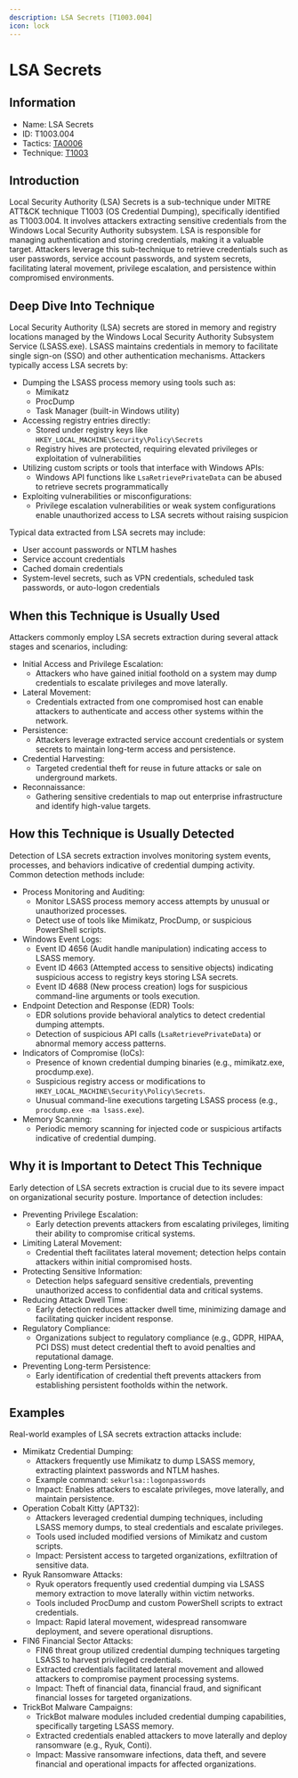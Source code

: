 ```yaml
---
description: LSA Secrets [T1003.004]
icon: lock
---
```


# LSA Secrets

## Information

* Name: LSA Secrets
* ID: T1003.004
* Tactics: [TA0006](../)
* Technique: [T1003](./)

## Introduction

Local Security Authority (LSA) Secrets is a sub-technique under MITRE ATT\&CK technique T1003 (OS Credential Dumping), specifically identified as T1003.004. It involves attackers extracting sensitive credentials from the Windows Local Security Authority subsystem. LSA is responsible for managing authentication and storing credentials, making it a valuable target. Attackers leverage this sub-technique to retrieve credentials such as user passwords, service account passwords, and system secrets, facilitating lateral movement, privilege escalation, and persistence within compromised environments.

## Deep Dive Into Technique

Local Security Authority (LSA) secrets are stored in memory and registry locations managed by the Windows Local Security Authority Subsystem Service (LSASS.exe). LSASS maintains credentials in memory to facilitate single sign-on (SSO) and other authentication mechanisms. Attackers typically access LSA secrets by:

* Dumping the LSASS process memory using tools such as:
  * Mimikatz
  * ProcDump
  * Task Manager (built-in Windows utility)
* Accessing registry entries directly:
  * Stored under registry keys like `HKEY_LOCAL_MACHINE\Security\Policy\Secrets`
  * Registry hives are protected, requiring elevated privileges or exploitation of vulnerabilities
* Utilizing custom scripts or tools that interface with Windows APIs:
  * Windows API functions like `LsaRetrievePrivateData` can be abused to retrieve secrets programmatically
* Exploiting vulnerabilities or misconfigurations:
  * Privilege escalation vulnerabilities or weak system configurations enable unauthorized access to LSA secrets without raising suspicion

Typical data extracted from LSA secrets may include:

* User account passwords or NTLM hashes
* Service account credentials
* Cached domain credentials
* System-level secrets, such as VPN credentials, scheduled task passwords, or auto-logon credentials

## When this Technique is Usually Used

Attackers commonly employ LSA secrets extraction during several attack stages and scenarios, including:

* Initial Access and Privilege Escalation:
  * Attackers who have gained initial foothold on a system may dump credentials to escalate privileges and move laterally.
* Lateral Movement:
  * Credentials extracted from one compromised host can enable attackers to authenticate and access other systems within the network.
* Persistence:
  * Attackers leverage extracted service account credentials or system secrets to maintain long-term access and persistence.
* Credential Harvesting:
  * Targeted credential theft for reuse in future attacks or sale on underground markets.
* Reconnaissance:
  * Gathering sensitive credentials to map out enterprise infrastructure and identify high-value targets.

## How this Technique is Usually Detected

Detection of LSA secrets extraction involves monitoring system events, processes, and behaviors indicative of credential dumping activity. Common detection methods include:

* Process Monitoring and Auditing:
  * Monitor LSASS process memory access attempts by unusual or unauthorized processes.
  * Detect use of tools like Mimikatz, ProcDump, or suspicious PowerShell scripts.
* Windows Event Logs:
  * Event ID 4656 (Audit handle manipulation) indicating access to LSASS memory.
  * Event ID 4663 (Attempted access to sensitive objects) indicating suspicious access to registry keys storing LSA secrets.
  * Event ID 4688 (New process creation) logs for suspicious command-line arguments or tools execution.
* Endpoint Detection and Response (EDR) Tools:
  * EDR solutions provide behavioral analytics to detect credential dumping attempts.
  * Detection of suspicious API calls (`LsaRetrievePrivateData`) or abnormal memory access patterns.
* Indicators of Compromise (IoCs):
  * Presence of known credential dumping binaries (e.g., mimikatz.exe, procdump.exe).
  * Suspicious registry access or modifications to `HKEY_LOCAL_MACHINE\Security\Policy\Secrets`.
  * Unusual command-line executions targeting LSASS process (e.g., `procdump.exe -ma lsass.exe`).
* Memory Scanning:
  * Periodic memory scanning for injected code or suspicious artifacts indicative of credential dumping.

## Why it is Important to Detect This Technique

Early detection of LSA secrets extraction is crucial due to its severe impact on organizational security posture. Importance of detection includes:

* Preventing Privilege Escalation:
  * Early detection prevents attackers from escalating privileges, limiting their ability to compromise critical systems.
* Limiting Lateral Movement:
  * Credential theft facilitates lateral movement; detection helps contain attackers within initial compromised hosts.
* Protecting Sensitive Information:
  * Detection helps safeguard sensitive credentials, preventing unauthorized access to confidential data and critical systems.
* Reducing Attack Dwell Time:
  * Early detection reduces attacker dwell time, minimizing damage and facilitating quicker incident response.
* Regulatory Compliance:
  * Organizations subject to regulatory compliance (e.g., GDPR, HIPAA, PCI DSS) must detect credential theft to avoid penalties and reputational damage.
* Preventing Long-term Persistence:
  * Early identification of credential theft prevents attackers from establishing persistent footholds within the network.

## Examples

Real-world examples of LSA secrets extraction attacks include:

* Mimikatz Credential Dumping:
  * Attackers frequently use Mimikatz to dump LSASS memory, extracting plaintext passwords and NTLM hashes.
  * Example command: `sekurlsa::logonpasswords`
  * Impact: Enables attackers to escalate privileges, move laterally, and maintain persistence.
* Operation Cobalt Kitty (APT32):
  * Attackers leveraged credential dumping techniques, including LSASS memory dumps, to steal credentials and escalate privileges.
  * Tools used included modified versions of Mimikatz and custom scripts.
  * Impact: Persistent access to targeted organizations, exfiltration of sensitive data.
* Ryuk Ransomware Attacks:
  * Ryuk operators frequently used credential dumping via LSASS memory extraction to move laterally within victim networks.
  * Tools included ProcDump and custom PowerShell scripts to extract credentials.
  * Impact: Rapid lateral movement, widespread ransomware deployment, and severe operational disruptions.
* FIN6 Financial Sector Attacks:
  * FIN6 threat group utilized credential dumping techniques targeting LSASS to harvest privileged credentials.
  * Extracted credentials facilitated lateral movement and allowed attackers to compromise payment processing systems.
  * Impact: Theft of financial data, financial fraud, and significant financial losses for targeted organizations.
* TrickBot Malware Campaigns:
  * TrickBot malware modules included credential dumping capabilities, specifically targeting LSASS memory.
  * Extracted credentials enabled attackers to move laterally and deploy ransomware (e.g., Ryuk, Conti).
  * Impact: Massive ransomware infections, data theft, and severe financial and operational impacts for affected organizations.
